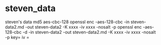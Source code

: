 # steven_data
steven's data   md5  aes-cbc-128
openssl enc -aes-128-cbc -in steven-data2.md -out steven-data2 -K xxxx -iv xxxx -nosalt -p
openssl enc -aes-128-cbc -d -in steven-data2 -out steven-data2.md -K xxxx -iv xxxx -nosalt -p
key=
iv =

